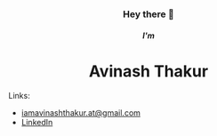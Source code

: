<h3 align="center">Hey there 👋</h3>
<h5 align="center">I'm</h5>
<h1 align="center">Avinash Thakur</h1>

Links:
<ul>
<li><a href="mailto:iamavinashthakur.at@gmail.com">iamavinashthakur.at@gmail.com</a></li>
<li><a href="https://www.linkedin.com/in/80avin/">LinkedIn</li></li>
</ul>

<!--
**80avin/80avin** is a ✨ _special_ ✨ repository because its `README.md` (this file) appears on your GitHub profile.

Here are some ideas to get you started:

- 🔭 I’m currently working on ...
- 🌱 I’m currently learning ...
- 👯 I’m looking to collaborate on ...
- 🤔 I’m looking for help with ...
- 💬 Ask me about ...
- 📫 How to reach me: ...
- 😄 Pronouns: ...
- ⚡ Fun fact: ...
-->
